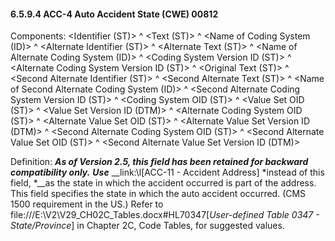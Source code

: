 #### 6.5.9.4 ACC-4 Auto Accident State (CWE) 00812

Components: &lt;Identifier (ST)> ^ &lt;Text (ST)> ^ &lt;Name of Coding System (ID)> ^ &lt;Alternate Identifier (ST)> ^ &lt;Alternate Text (ST)> ^ &lt;Name of Alternate Coding System (ID)> ^ &lt;Coding System Version ID (ST)> ^ &lt;Alternate Coding System Version ID (ST)> ^ &lt;Original Text (ST)> ^ &lt;Second Alternate Identifier (ST)> ^ &lt;Second Alternate Text (ST)> ^ &lt;Name of Second Alternate Coding System (ID)> ^ &lt;Second Alternate Coding System Version ID (ST)> ^ &lt;Coding System OID (ST)> ^ &lt;Value Set OID (ST)> ^ &lt;Value Set Version ID (DTM)> ^ &lt;Alternate Coding System OID (ST)> ^ &lt;Alternate Value Set OID (ST)> ^ &lt;Alternate Value Set Version ID (DTM)> ^ &lt;Second Alternate Coding System OID (ST)> ^ &lt;Second Alternate Value Set OID (ST)> ^ &lt;Second Alternate Value Set Version ID (DTM)>

Definition: **_As of Version 2.5, this field has been retained for backward compatibility only._** **_Use_** __link:\l[ACC-11 - Accident Address] *instead of this field, *__as the state in which the accident occurred is part of the address. This field specifies the state in which the auto accident occurred. (CMS 1500 requirement in the US.) Refer to file:///E:\V2\V29_CH02C_Tables.docx#HL70347[_User-defined Table 0347 - State/Province_] in Chapter 2C, Code Tables, for suggested values.
